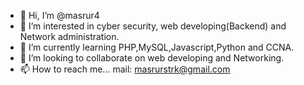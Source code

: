 - 👋 Hi, I’m @masrur4
- 👀 I’m interested in cyber security, web developing(Backend) and Network administration.
- 🌱 I’m currently learning PHP,MySQL,Javascript,Python and CCNA.
- 💞️ I’m looking to collaborate on web developing and Networking.
- 📫 How to reach me...  mail: masrurstrk@gmail.com

<!---
masrur4/masrur4 is a ✨ special ✨ repository because its `README.md` (this file) appears on your GitHub profile.
You can click the Preview link to take a look at your changes.
--->
